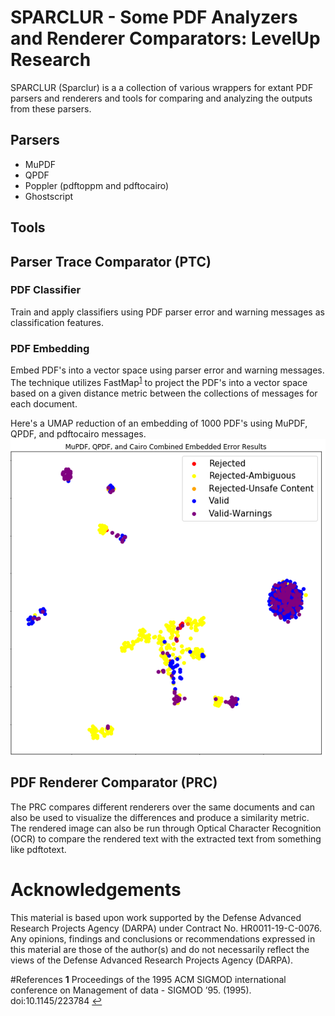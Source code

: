 # SPARCLUR - Some PDF Analyzers and Renderer Comparators: LevelUp Research

SPARCLUR (Sparclur) is a a collection of various wrappers for extant PDF 
parsers and renderers and tools for comparing and analyzing the outputs from
these parsers.

## Parsers
* MuPDF
* QPDF
* Poppler (pdftoppm and pdftocairo)
* Ghostscript

## Tools
## Parser Trace Comparator (PTC)
### PDF Classifier
Train and apply classifiers using PDF parser error and warning messages as
classification features.

### PDF Embedding
Embed PDF's into a vector space using parser error and warning messages. The
technique utilizes FastMap<sup id="a1">[1](#f1)</sup> to project the PDF's into
a vector space based on a given distance metric between the collections of messages
for each document.

Here's a UMAP reduction of an embedding of 1000 PDF's using MuPDF, QPDF, and pdftocairo
messages.
![](./images/pdf_embedding.png)

## PDF Renderer Comparator (PRC)

The PRC compares different renderers over the same documents and can also be used
to visualize the differences and produce a similarity metric. The rendered image can also 
be run through Optical Character Recognition (OCR) to compare the rendered text with the extracted
text from something like pdftotext.
# Acknowledgements

This material is based upon work supported by the Defense Advanced Research 
Projects Agency (DARPA) under Contract No. HR0011-19-C-0076. Any opinions, 
findings and conclusions or recommendations expressed in this material are 
those of the author(s) and do not necessarily reflect the views of the 
Defense Advanced Research Projects Agency (DARPA).

#References
<b id="f1">1</b> Proceedings of the 1995 ACM SIGMOD international conference on Management of data  - SIGMOD  ’95. (1995). doi:10.1145/223784 [↩](#a1)